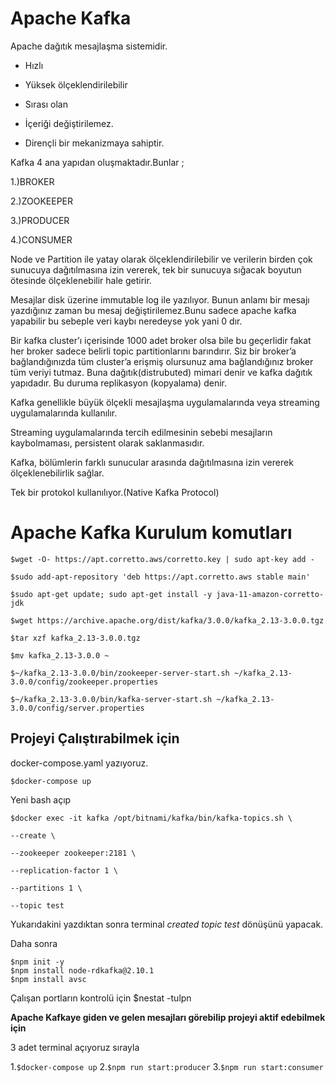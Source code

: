 
# Apache Kafka

  

Apache dağıtık mesajlaşma sistemidir.

  

- Hızlı

- Yüksek ölçeklendirilebilir

- Sırası olan

- İçeriği değiştirilemez.

- Dirençli bir mekanizmaya sahiptir.

  

Kafka 4 ana yapıdan oluşmaktadır.Bunlar ;

  

1.)BROKER

2.)ZOOKEEPER

3.)PRODUCER

4.)CONSUMER

  

Node ve Partition ile yatay olarak ölçeklendirilebilir ve verilerin birden çok sunucuya dağıtılmasına izin vererek, tek bir sunucuya sığacak boyutun ötesinde ölçeklenebilir hale getirir.

Mesajlar disk üzerine immutable log ile yazılıyor. Bunun anlamı bir mesajı yazdığınız zaman bu mesaj değiştirilemez.Bunu sadece apache kafka yapabilir bu sebeple veri kaybı neredeyse yok yani 0 dır.

Bir kafka cluster’ı içerisinde 1000 adet broker olsa bile bu geçerlidir fakat her broker sadece belirli topic partitionlarını barındırır. Siz bir broker’a bağlandığınızda tüm cluster’a erişmiş olursunuz ama bağlandığınız broker tüm veriyi tutmaz. Buna dağıtık(distrubuted) mimari denir ve kafka dağıtık yapıdadır. Bu duruma replikasyon (kopyalama) denir.

Kafka genellikle büyük ölçekli mesajlaşma uygulamalarında veya streaming uygulamalarında kullanılır.

Streaming uygulamalarında tercih edilmesinin sebebi mesajların kaybolmaması, persistent olarak saklanmasıdır.

Kafka, bölümlerin farklı sunucular arasında dağıtılmasına izin vererek ölçeklenebilirlik sağlar.

Tek bir protokol kullanılıyor.(Native Kafka Protocol)

  

# Apache Kafka Kurulum komutları

  

    $wget -O- https://apt.corretto.aws/corretto.key | sudo apt-key add -
    
    $sudo add-apt-repository 'deb https://apt.corretto.aws stable main'
    
    $sudo apt-get update; sudo apt-get install -y java-11-amazon-corretto-jdk
    
    $wget https://archive.apache.org/dist/kafka/3.0.0/kafka_2.13-3.0.0.tgz
    
    $tar xzf kafka_2.13-3.0.0.tgz
    
    $mv kafka_2.13-3.0.0 ~
    
    $~/kafka_2.13-3.0.0/bin/zookeeper-server-start.sh ~/kafka_2.13-3.0.0/config/zookeeper.properties
    
    $~/kafka_2.13-3.0.0/bin/kafka-server-start.sh ~/kafka_2.13-3.0.0/config/server.properties

  

## Projeyi Çalıştırabilmek için

  

docker-compose.yaml yazıyoruz.

    $docker-compose up

Yeni bash açıp

    $docker exec -it kafka /opt/bitnami/kafka/bin/kafka-topics.sh \
    
    --create \
    
    --zookeeper zookeeper:2181 \
    
    --replication-factor 1 \
    
    --partitions 1 \
    
    --topic test

Yukarıdakini yazdıktan sonra terminal _created topic test_ dönüşünü yapacak.

Daha sonra

    $npm init -y
    $npm install node-rdkafka@2.10.1
    $npm install avsc

Çalışan portların kontrolü için $nestat -tulpn

  

**Apache Kafkaye giden ve gelen mesajları görebilip projeyi aktif edebilmek için**

3 adet terminal açıyoruz sırayla

1.`$docker-compose up` 2.`$npm run start:producer` 3.`$npm run start:consumer`

